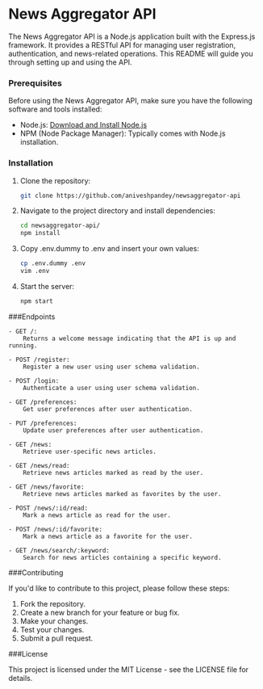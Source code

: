 # News Aggregator API

The News Aggregator API is a Node.js application built with the Express.js framework. It provides a RESTful API for managing user registration, authentication, and news-related operations. This README will guide you through setting up and using the API.

### Prerequisites

Before using the News Aggregator API, make sure you have the following software and tools installed:

- Node.js: [Download and Install Node.js](https://nodejs.org/)
- NPM (Node Package Manager): Typically comes with Node.js installation.

### Installation

1. Clone the repository:

   ```bash
   git clone https://github.com/aniveshpandey/newsaggregator-api
   ```

1. Navigate to the project directory and install dependencies:
    
    ```bash
    cd newsaggregator-api/
    npm install
    ```

1. Copy .env.dummy to .env and insert your own values:

    ```bash
    cp .env.dummy .env
    vim .env
    ```

1. Start the server:
    
    ```bash
    npm start
    ```

###Endpoints

    - GET /:
        Returns a welcome message indicating that the API is up and running.

    - POST /register:
        Register a new user using user schema validation.

    - POST /login:
        Authenticate a user using user schema validation.

    - GET /preferences:
        Get user preferences after user authentication.

    - PUT /preferences:
        Update user preferences after user authentication.

    - GET /news:
        Retrieve user-specific news articles.

    - GET /news/read:
        Retrieve news articles marked as read by the user.

    - GET /news/favorite:
        Retrieve news articles marked as favorites by the user.

    - POST /news/:id/read:
        Mark a news article as read for the user.

    - POST /news/:id/favorite:
        Mark a news article as a favorite for the user.

    - GET /news/search/:keyword:
        Search for news articles containing a specific keyword.

###Contributing

If you'd like to contribute to this project, please follow these steps:

1. Fork the repository.
2. Create a new branch for your feature or bug fix.
3.  Make your changes.
4. Test your changes.
5. Submit a pull request.

###License

This project is licensed under the MIT License - see the LICENSE file for details.
